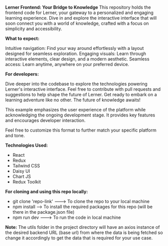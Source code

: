 
**Lerner Frontend: Your Bridge to Knowledge**
This repository holds the frontend code for Lerner, your gateway to a personalized and engaging learning experience. Dive in and explore the interactive interface that will soon connect you with a world of knowledge, crafted with a focus on simplicity and accessibility.

**What to expect:**

Intuitive navigation: Find your way around effortlessly with a layout designed for seamless exploration.
Engaging visuals: Learn through interactive elements, clear design, and a modern aesthetic.
Seamless access: Learn anytime, anywhere on your preferred device.

**For developers:**

Dive deeper into the codebase to explore the technologies powering Lerner's interactive interface.
Feel free to contribute with pull requests and suggestions to help shape the future of Lerner.
Get ready to embark on a learning adventure like no other. The future of knowledge awaits!

This example emphasizes the user experience of the platform while acknowledging the ongoing development stage. It provides key features and encourages developer interaction.

Feel free to customize this format to further match your specific platform and tone.

**Technologies Used:**
* React
* Redux
* Tailwind CSS
* Daisy UI
* Chart JS
* Redux Toolkit

**For cloning and using this repo locally:**
* git clone 'repo-link' ---> To clone the repo to your local machine
* npm install --> To install the required packages for this repo (will be there in the package.json file)
* npm run dev ---> To run the code in local machine

**Note:**
The utils folder in the project directory will have an axios instance of the desired backend URL (base url) from where the data is being fetched so change it accordingly to get the data that is required for your use case.
